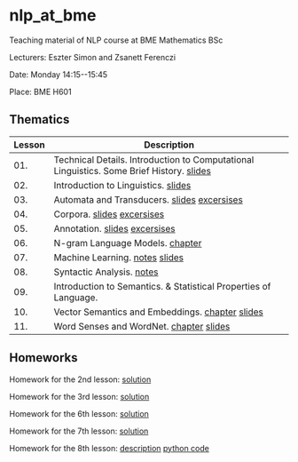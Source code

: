 # nlp_at_bme
Teaching material of NLP course at BME Mathematics BSc 

Lecturers: Eszter Simon and Zsanett Ferenczi

Date: Monday 14:15--15:45

Place: BME H601

## Thematics

| Lesson | Description |
|---------|--------|
| 01. | Technical Details. Introduction to Computational Linguistics. Some Brief History. [slides](01.Intro/NLP_BME1.pdf) |
| 02. | Introduction to Linguistics. [slides](02.Linguistics/NLP_BME2.pdf )|
| 03. | Automata and Transducers. [slides](03.Automata/NLP_BME3.pdf) [excersises](03.Automata/3_ora_automatak.ipynb)|
| 04. | Corpora. [slides](04.Corpus/NLP_BME4.pdf) [excersises](04.Corpus/04_korpusz.ipynb) |
| 05. | Annotation. [slides](05.Annotation/NLP_BME5.pdf) [excersises](05.Annotation/05_annotacio.ipynb) |
| 06. | N-gram Language Models. [chapter](06.Ngrams/ngrams.pdf) |
| 07. | Machine Learning. [notes](07.MachineLearning/NLP_BME7_jegyzet.pdf) [slides](07.MachineLearning/NLP_BME7_slides.pdf) |
| 08. | Syntactic Analysis. [notes](08.SyntacticAnalysis/NLP_BME8.pdf) |
| 09. | Introduction to Semantics. & Statistical Properties of Language. | [chapter1](09.Semantics/Crystal_15.pdf) [chapter2](09.Semantics/Crystal_17.pdf)
| 10. | Vector Semantics and Embeddings. [chapter](http://web.stanford.edu/~jurafsky/slp3/6.pdf) [slides](10.VectorSemantics/NLP_BME9.pdf) | 
| 11. | Word Senses and WordNet. [chapter](http://web.stanford.edu/~jurafsky/slp3/19.pdf) [slides](11.WordSensesWordNet/NLP_BME10.pdf) | 

## Homeworks

Homework for the 2nd lesson: [solution](hws/02hf.pdf)

Homework for the 3rd lesson: [solution](hws/03hf.pdf)

Homework for the 6th lesson: [solution](hws/06hf.pdf)

Homework for the 7th lesson: [solution](hws/07hf.pdf)

Homework for the 8th lesson: [description](hws/08hf.pdf) [python code](hws/iob2bie1.py)
